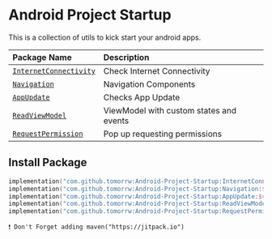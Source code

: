 
# Android Project Startup

This is a collection of utils to kick start your android apps.

| Package Name | Description                |
| :--------    | :------------------------- |
| [`InternetConnectivity`](InternetConnectivity) | Check Internet Connectivity |
| [`Navigation`](Navigation) | Navigation Components |
| [`AppUpdate`](AppUpdate) | Checks App Update |
| [`ReadViewModel`](ReadViewModel) | ViewModel with custom states and events |
| [`RequestPermission`](RequestPermission) | Pop up requesting permissions |



## Install Package

```kotlin
implementation("com.github.tomorrw:Android-Project-Startup:InternetConnectivity:$version")
implementation("com.github.tomorrw:Android-Project-Startup:Navigation:$version")
implementation("com.github.tomorrw:Android-Project-Startup:AppUpdate:$version")
implementation("com.github.tomorrw:Android-Project-Startup:ReadViewModel:$version")
implementation("com.github.tomorrw:Android-Project-Startup:RequestPermission:$version")
```
`❗️ Don't Forget adding maven("https://jitpack.io")`
